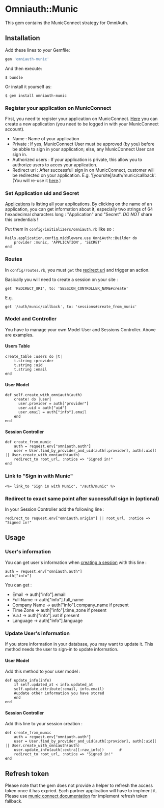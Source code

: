 # Omniauth::Munic

This gem contains the MunicConnect strategy for OmniAuth.

## Installation

Add these lines to your Gemfile:

```ruby
gem 'omniauth-munic'
```

And then execute:

    $ bundle

Or install it yourself as:

    $ gem install omniauth-munic

### Register your application on MunicConnect

First, you need to register your application on MunicConnect. [Here](https://connect.munic.io/oauth/applications) you can create a new application (you need to be logged in with your MunicConnect account).

* Name                : Name of your application
* Private             : If yes, MunicConnect User must be approved (by you) before be abble to sign in your application; else, any MunicConnect User can sign in.
* Authorized users    : If your application is private, this allow you to authorize users to acces your application.
* Redirect uri        : After successfull sign in on MunicConnect, customer will be redirected on your application. E.g. '[yoursite]/auth/munic/callback'. (You will re-use it [here](#Routes).)

### Set Application uid and Secret
[Applications](https://connect.munic.io/oauth/applications) is listing all your applications. By clicking on the name of an application, you can get information about it, especially two strings of 64 hexadecimal characters long : "Application" and "Secret". _DO NOT_ share this credentials !

Put them in `config/initializers/omniauth.rb` like so :

    Rails.application.config.middleware.use OmniAuth::Builder do
        provider :munic, 'APPLICATION', 'SECRET'
    end

### Routes
In `config/routes.rb`, you must `get` the [redirect uri](#register-your-application-on-MunicConnect) and trigger an action.

Basically you will need to create a session on your site :

    get 'REDIRECT_URI', to: 'SESSION_CONTROLLER_NAME#create'

E.g.

    get '/auth/munic/callback', to: 'sessions#create_from_munic'


### Model and Controller

You have to manage your own Model User and Sessions Controller.
Above are examples.

#### Users Table
    create_table :users do |t|
        t.string :provider
        t.string :uid
        t.string :email
    end

#### User Model
    def self.create_with_omniauth(auth)
        create! do |user|
          user.provider = auth["provider"]
          user.uid = auth["uid"]
          user.email = auth["info"].email
        end
    end

#### Session Controller
    def create_from_munic
        auth = request.env["omniauth.auth"]
        user = User.find_by_provider_and_uid(auth[:provider], auth[:uid]) || User.create_with_omniauth(auth)
        redirect_to root_url, :notice => "Signed in!"
    end

### Link to "Sign in with Munic"
    <%= link_to "Sign in with Munic", "/auth/munic" %>


### Redirect to exact same point after successfull sign in (optional)
In your Session Controller add the following line :

    redirect_to request.env["omniauth.origin"] || root_url, :notice => "Signed in!"


## Usage

### User's information
You can get user's information when [creating a session](#Session-Controller) with this line :

    auth = request.env["omniauth.auth"]
    auth["info"]

You can get :
* Email -> auth["info"].email
* Full Name -> auth["info"].full_name
* Company Name -> auth["info"].company_name if present
* Time Zone -> auth["info"].time_zone if present
* V.a.t -> auth["info"].vat if present
* Language -> auth["info"].language

### Update User's information
If you store information in your database, you may want to update it. This method needs the user to sign-in to update information.

#### User Model
Add this method to your user model :

    def update_info(info)
        if self.updated_at < info.updated_at
        self.update_attribute(:email, info.email)
        #update other information you have stored
        end
    end

#### Session Controller
Add this line to your session creation :

    def create_from_munic
        auth = request.env["omniauth.auth"]
        user = User.find_by_provider_and_uid(auth[:provider], auth[:uid]) || User.create_with_omniauth(auth)
        user.update_info(auth[:extra][:raw_info])       #
        redirect_to root_url, :notice => "Signed in!"
    end

## Refresh token
Please note that the gem does not provide a helper to refresh the access token once it has expried. Each partner application will have to implment it.
Please use [munic connect documentation](https://connect.munic.io/doc/api/v1) for implement refresh token fallback.

